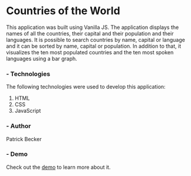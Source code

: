 # Countries of the World
This application was built using Vanilla JS. The application displays the names of all the countries, their capital and their population and their languages. It is possible to search countries by name, capital or language and it can be sorted by name, capital or population. In addition to that, it visualizes the ten most populated countries and the ten most spoken languages using a bar graph. 

### - Technologies
The following technologies were used to develop this application:
1. HTML
2. CSS
3. JavaScript
   
### - Author
Patrick Becker

### - Demo
Check out the [demo](https://patrickb-hub.github.io/world-countries/) to learn more about it.

